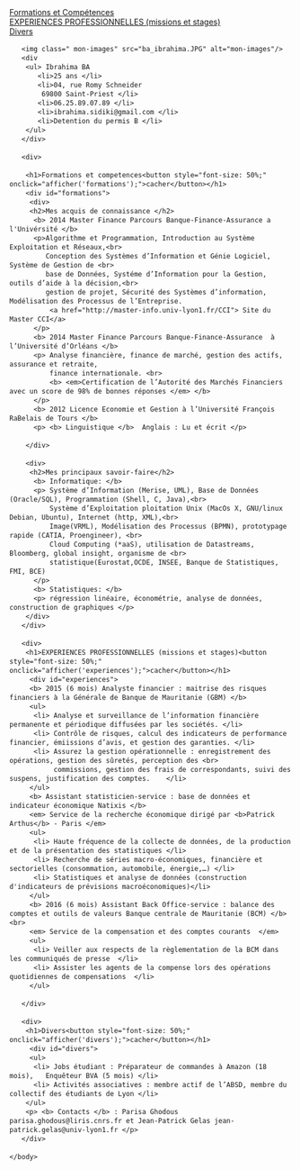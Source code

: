 <!DOCTYPE html>
<script src="https://ajax.googleapis.com/ajax/libs/jquery/3.1.1/jquery.min.js"></script>
<meta charset="utf-8">
<link rel="stylesheet" type="text/css" href="ibra.css"
<html>
	<head>
   <script type= "text/javascript" src="cv.js"></script>
	<title> Analyste Fonctionnel et Suivi de projets</title>
	<meta charset='utf-8'>
	</head>
	<body>
	   <a href ="#formations"> Formations et Compétences </a> <br> <!--Mes formations et mes compétences-->
	   <a href ="#experiences"> EXPERIENCES PROFESSIONNELLES (missions et stages) </a> <br> <!-- Mes EXPERIENCES PROFESSIONNELLES-->
	   <a href ="#divers"> Divers </a> <!--les activités extrats profzessionnelles--> <br>
	   
	   <img class=" mon-images" src="ba_ibrahima.JPG" alt="mon-images"/>
	   <div
	    <ul> Ibrahima BA  
           <li>25 ans </li>
           <li>04, rue Romy Schneider   
            69800 Saint-Priest </li>
           <li>06.25.89.07.89 </li>
           <li>ibrahima.sidiki@gmail.com </li>
           <li>Detention du permis B </li>
		</ul> 
       </div>	
	   
       <div>	   
        	   
		<h1>Formations et competences<button style="font-size: 50%;" onclick="afficher('formations');">cacher</button></h1>
		<div id="formations">
		 <div>
		 <h2>Mes acquis de connaissance </h2>
		  <b> 2014 Master Finance Parcours Banque-Finance-Assurance a l'Univérsité </b>
		  <p>Algorithme et Programmation, Introduction au Système Exploitation et Réseaux,<br> 
		     Conception des Systèmes d’Information et Génie Logiciel, Système de Gestion de <br>
			 base de Données, Systéme d’Information pour la Gestion, outils d’aide à la décision,<br>
			 gestion de projet, Sécurité des Systèmes d’information, Modélisation des Processus de l’Entreprise. 
			  <a href="http://master-info.univ-lyon1.fr/CCI"> Site du Master CCI</a>
		  </p>
		  <b> 2014 Master Finance Parcours Banque-Finance-Assurance  à l’Université d’Orléans </b>
		  <p> Analyse financière, finance de marché, gestion des actifs, assurance et retraite,
		      finance internationale. <br>
              <b> <em>Certification de l’Autorité des Marchés Financiers avec un score de 98% de bonnes réponses </em> </b>
		  </p>	  
		  <b> 2012 Licence Economie et Gestion à l’Université François RaBelais de Tours </b>
		  <p> <b> Linguistique </b>  Anglais : Lu et écrit </p> 
		  
	    </div>
	   
	    <div>
		 <h2>Mes principaux savoir-faire</h2>
		  <b> Informatique: </b>
		  <p> Système d’Information (Merise, UML), Base de Données (Oracle/SQL), Programmation (Shell, C, Java),<br> 
		      Système d’Exploitation ploitation Unix (MacOs X, GNU/linux Debian, Ubuntu), Internet (http, XML),<br> 
              Image(VRML), Modélisation des Processus (BPMN), prototypage rapide (CATIA, Proengineer), <br> 
			  Cloud Computing (*aaS), utilisation de Datastreams, Bloomberg, global insight, organisme de <br>
			  statistique(Eurostat,OCDE, INSEE, Banque de Statistiques, FMI, BCE)  
		  </p>
		  <b> Statistiques: </b>
		  <p> régression linéaire, économétrie, analyse de données, construction de graphiques </p>
	    </div> 
       </div>		
	   
	   <div>
		<h1>EXPERIENCES PROFESSIONNELLES (missions et stages)<button style="font-size: 50%;" onclick="afficher('experiences');">cacher</button></h1>
		 <div id="experiences">
		 <b> 2015 (6 mois) Analyste financier : maitrise des risques financiers à la Générale de Banque de Mauritanie (GBM) </b>
		 <ul> 
		  <li> Analyse et surveillance de l’information financière permanente et périodique diffusées par les sociétés. </li>
		  <li> Contrôle de risques, calcul des indicateurs de performance financier, émiissions d’avis, et gestion des garanties. </li>
		  <li> Assurez la gestion opérationnelle : enregistrement des opérations, gestion des sûretés, perception des <br>
               commissions, gestion des frais de correspondants, suivi des suspens, justification des comptes.    </li>
		 </ul>
		 <b> Assistant statisticien-service : base de données et indicateur économique Natixis </b>
         <em> Service de la recherche économique dirigé par <b>Patrick Arthus</b> - Paris </em>	 
         <ul> 
          <li> Haute fréquence de la collecte de données, de la production et de la présentation des statistiques </li>	
          <li> Recherche de séries macro-économiques, financière et sectorielles (consommation, automobile, énergie,…) </li>
          <li> Statistiques et analyse de données (construction d'indicateurs de prévisions macroéconomiques)</li>		  
		 </ul>
		 <b> 2016 (6 mois) Assistant Back Office-service : balance des comptes et outils de valeurs Banque centrale de Mauritanie (BCM) </b> <br>
         <em> Service de la compensation et des comptes courants  </em>	 
         <ul> 
          <li> Veiller aux respects de la règlementation de la BCM dans les communiqués de presse  </li>	
          <li> Assister les agents de la compense lors des opérations quotidiennes de compensations  </li>	  
		 </ul>
		 
	   </div>	
	   
	   <div>
		<h1>Divers<button style="font-size: 50%;" onclick="afficher('divers');">cacher</button></h1>
		 <div id="divers">
		 <ul>
		  <li> Jobs étudiant : Préparateur de commandes à Amazon (18 mois),   Enquêteur BVA (5 mois) </li>
		  <li> Activités associatives : membre actif de l’ABSD, membre du collectif des étudiants de Lyon </li>
		</ul>
		<p> <b> Contacts </b> : Parisa Ghodous parisa.ghodous@liris.cnrs.fr et Jean-Patrick Gelas jean-patrick.gelas@univ-lyon1.fr </p>
	   </div>
	   
	</body>
</html> 

